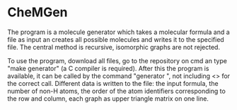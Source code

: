 # CheMGen

The program is a molecule generator which takes a molecular formula and a file as input an creates all possible molecules and writes it to the specified file.
The central method is recursive, isomorphic graphs are not rejected.

To use the program, download all files, go to the repository on cmd an type "make generator" (a C compiler is required).
After this the program is available, it can be called by the command "generator <formula> <outpuFile>", not including <> for the correct call.
Different data is written to the file: the input formula, the number of non-H atoms, the order of the atom identifiers corresponding to the row and column, each graph as upper triangle matrix on one line.
